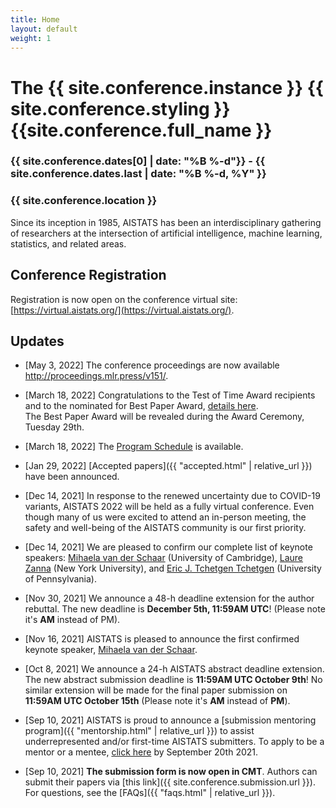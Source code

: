```yaml
---
title: Home
layout: default
weight: 1
---
```



# The {{ site.conference.instance }} {{ site.conference.styling }} {{site.conference.full_name }}

### {{ site.conference.dates[0] | date: "%B %-d"}} - {{ site.conference.dates.last | date: "%B %-d, %Y" }}
### {{ site.conference.location }}

Since its inception in 1985, AISTATS has been an interdisciplinary gathering of researchers at the intersection of artificial intelligence, machine learning, statistics, and related areas.

## Conference Registration 

Registration is now open on the conference virtual site: 
[https://virtual.aistats.org/](https://virtual.aistats.org/).


## Updates 

- [May 3, 2022] The conference proceedings are now available <http://proceedings.mlr.press/v151/>.

- [March 18, 2022] Congratulations to the Test of Time Award recipients 
and to the nominated for Best Paper Award, [details here](awards.html).  
The Best Paper Award will be revealed during the Award Ceremony, Tuesday 29th.   

- [March 18, 2022] The [Program Schedule](http://aistats.org/aistats2022/schedule.html) 
  is available. 

- [Jan 29, 2022] [Accepted papers]({{ "accepted.html" | relative_url }})
  have been announced.

- [Dec 14, 2021] In response to the renewed uncertainty due to COVID-19
  variants, AISTATS 2022 will be held as a fully virtual conference. Even
though many of us were excited to attend an in-person meeting, the safety and
well-being of the AISTATS community is our first priority.

- [Dec 14, 2021] We are pleased to confirm our complete list of keynote speakers:
[Mihaela van der Schaar](https://www.vanderschaar-lab.com/prof-mihaela-van-der-schaar/)
(University of Cambridge), [Laure Zanna](https://laurezanna.github.io/) (New York
University), and [Eric J. Tchetgen Tchetgen](https://statistics.wharton.upenn.edu/profile/ett/)
(University of Pennsylvania).

- [Nov 30, 2021] We announce a 48-h deadline extension for the author rebuttal. The new
deadline is **December 5th, 11:59AM UTC**! (Please note it's **AM** instead of PM).

- [Nov 16, 2021] AISTATS is pleased to announce the first confirmed keynote speaker, 
[Mihaela van der Schaar](https://www.vanderschaar-lab.com/prof-mihaela-van-der-schaar/).

- [Oct 8, 2021] We announce a 24-h AISTATS abstract deadline extension. The new
abstract submission deadline is **11:59AM UTC October 9th**! No similar extension
will be made for the final paper submission on **11:59AM UTC October 15th**
(Please note it's **AM** instead of **PM**).

- [Sep 10, 2021] AISTATS is proud to announce a 
[submission mentoring program]({{ "mentorship.html" | relative_url }}) to
assist underrepresented and/or first-time AISTATS submitters. To apply to be a
mentor or a mentee, [click here](https://forms.gle/eQMxu293dM8ZfC6H7) by September 20th 2021.

- [Sep 10, 2021] **The submission form is now open in CMT**. Authors can submit
  their papers via [this link]({{ site.conference.submission.url }}). 
For questions, see the [FAQs]({{ "faqs.html" | relative_url }}). 
